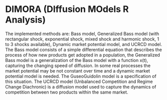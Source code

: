# DIMORA (**DI**ffusion **MO**dels **R** **A**nalysis) 

The implemented methods are: Bass model, Generalized Bass model (with rectangular shock, exponential shock, mixed shock and harmonic shock, 1 to 3 shocks available), Dynamic market potential model, and UCRCD model. The Bass model consists of a simple differential equation that describes the process of how new products get adopted in a population, the Generalized Bass model is a generalization of the Bass model with a function x(t), capturing the changing speed of diffusion. In some real processes the market potential may be not constant over time and a dynamic market potential model is needed. The GuseoGuidolin model is a specification of this situation. The UCRCD model (Unbalanced Competition and Regime Change Diachronic) is a diffusion model used to capture the dynamics of competition between two products within the same market.
